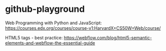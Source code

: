 # github-playground

Web Programming with Python and JavaScript:
https://courses.edx.org/courses/course-v1:HarvardX+CS50W+Web/course/

HTML5 tags - best practice:
https://webflow.com/blog/html5-semantic-elements-and-webflow-the-essential-guide
